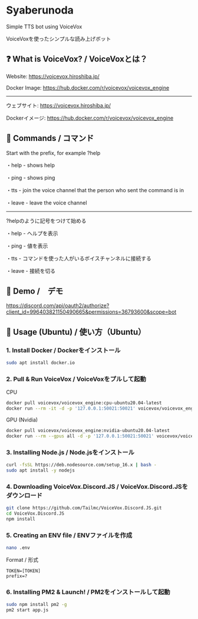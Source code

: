 # Syaberunoda

Simple TTS bot using VoiceVox

VoiceVoxを使ったシンプルな読み上げボット

## ❓ What is VoiceVox? / VoiceVoxとは？

Website: https://voicevox.hiroshiba.jp/

Docker Image: https://hub.docker.com/r/voicevox/voicevox_engine

---

ウェブサイト: https://voicevox.hiroshiba.jp/

Dockerイメージ: https://hub.docker.com/r/voicevox/voicevox_engine

## 🏓 Commands / コマンド

Start with the prefix, for example ?help

・help - shows help

・ping - shows ping

・tts - join the voice channel that the person who sent the command is in

・leave - leave the voice channel

---

?helpのように記号をつけて始める

・help - ヘルプを表示

・ping - 値を表示

・tts - コマンドを使った人がいるボイスチャンネルに接続する

・leave - 接続を切る

## 🤖 Demo /　デモ

https://discord.com/api/oauth2/authorize?client_id=996403821150490665&permissions=36793600&scope=bot

## 🔧 Usage (Ubuntu) / 使い方（Ubuntu）

### 1. Install Docker / Dockerをインストール

```bash
sudo apt install docker.io
```

### 2. Pull & Run VoiceVox / VoiceVoxをプルして起動

CPU

```bash
docker pull voicevox/voicevox_engine:cpu-ubuntu20.04-latest
docker run --rm -it -d -p '127.0.0.1:50021:50021' voicevox/voicevox_engine:cpu-ubuntu20.04-latest
```

GPU (Nvidia)

```bash
docker pull voicevox/voicevox_engine:nvidia-ubuntu20.04-latest
docker run --rm --gpus all -d -p '127.0.0.1:50021:50021' voicevox/voicevox_engine:nvidia-ubuntu20.04-latest
```

### 3. Installing Node.js / Node.jsをインストール
```bash
curl -fsSL https://deb.nodesource.com/setup_16.x | bash -
sudo apt install -y nodejs
```

### 4. Downloading VoiceVox.Discord.JS / VoiceVox.Discord.JSをダウンロード

```bash
git clone https://github.com/Tailmc/VoiceVox.Discord.JS.git
cd VoiceVox.Discord.JS
npm install
```

### 5. Creating an ENV file / ENVファイルを作成

```bash
nano .env
```
Format / 形式

```
TOKEN=[TOKEN]
prefix=?
```

### 6. Installing PM2 & Launch! / PM2をインストールして起動
```bash
sudo npm install pm2 -g
pm2 start app.js
```
